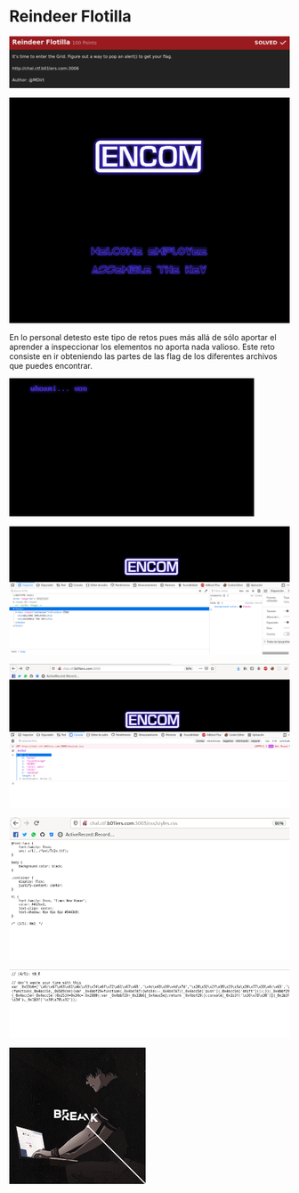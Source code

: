 # Reindeer Flotilla

![CTF](img/1.png)

![CTF](img/2.png)

En lo personal detesto este tipo de retos pues más allá de sólo aportar el aprender
a inspeccionar los elementos no aporta nada valioso. Este reto consiste en ir obteniendo
las partes de las flag de los diferentes archivos que puedes encontrar.

![CTF](img/3.png)

![CTF](img/4.png)

![CTF](img/5.png)

![CTF](img/6.png)

![CTF](img/7.png)

![VON](../../von.gif)
